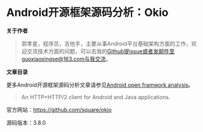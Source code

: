 # Android开源框架源码分析：Okio

**关于作者**

>郭孝星，程序员，吉他手，主要从事Android平台基础架构方面的工作，欢迎交流技术方面的问题，可以去我的[Github](https://github.com/guoxiaoxing)提issue或者发邮件至guoxiaoxingse@163.com与我交流。

**文章目录**

更多Android开源框架源码分析文章请参见[Android open framwork analysis](https://github.com/guoxiaoxing/android-open-framwork-analysis)。

>An HTTP+HTTP/2 client for Android and Java applications.

官方网站：https://github.com/square/okio

源码版本：3.8.0